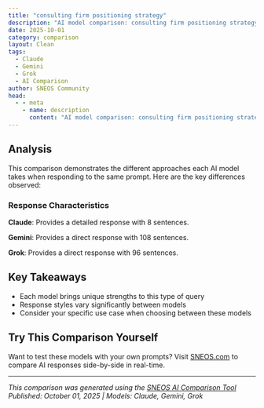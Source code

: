 ```yaml
---
title: "consulting firm positioning strategy"
description: "AI model comparison: consulting firm positioning strategy..."
date: 2025-10-01
category: comparison
layout: Clean
tags:
  - Claude
  - Gemini
  - Grok
  - AI Comparison
author: SNEOS Community
head:
  - - meta
    - name: description
      content: "AI model comparison: consulting firm positioning strategy..."
---
```


<ChatComparison
  title="consulting firm positioning strategy"
  prompt="consulting firm positioning strategy"
  :responses='{"Claude": "# Consulting Firm Positioning Strategy\n\n## Core Elements of Positioning\n\n### 1. **Value Proposition Definition**\n- **Unique Selling Proposition (USP)**: What makes your firm distinctly different\n- **Core competencies**: 3-5 key areas where you excel\n- **Client outcomes**: Specific results you consistently deliver\n- **Methodology**: Proprietary frameworks or approaches\n\n### 2. **Market Segmentation**\n**By Industry:**\n- Vertical specialization (healthcare, financial services, technology)\n- Cross-industry expertise with transferable solutions\n\n**By Company Size:**\n- Fortune 500 enterprises\n- Mid-market companies\n- Startups/scale-ups\n\n**By Function:**\n- Strategy consulting\n- Operations improvement\n- Technology transformation\n- HR/organizational development\n\n## Positioning Strategies\n\n### **Specialist vs. Generalist**\n- **Deep Specialist**: Expert in narrow domain (cybersecurity, M\u0026A)\n- **Focused Generalist**: Broad expertise within specific industry\n- **Platform Generalist**: Multiple service lines across industries\n\n### **Market Position Options**\n1. **Premium/Boutique**: High-end, exclusive, thought leadership\n2. **Value-Based**: ROI-focused, results-guaranteed, pragmatic\n3. **Innovation Leader**: Cutting-edge solutions, emerging technologies\n4. **Implementation Expert**: Execution-focused, hands-on delivery\n\n## Differentiation Tactics\n\n### **Capability-Based**\n- Proprietary methodologies\n- Technology platforms/tools\n- Industry certifications\n- Strategic partnerships\n\n### **Relationship-Based**\n- C-suite access and relationships\n- Alumni network placement\n- Long-term client partnerships\n- Board advisory positions\n\n### **Results-Based**\n- Quantifiable outcomes\n- Case studies and testimonials\n- Industry benchmarking\n- Performance guarantees\n\n## Implementation Framework\n\n### **Phase 1: Foundation (Months 1-3)**\n- Market research and competitive analysis\n- Internal capability assessment\n- Brand architecture development\n- Messaging framework creation\n\n### **Phase 2: Execution (Months 4-9)**\n- Website and collateral redesign\n- Content marketing strategy\n- Thought leadership development\n- Sales process alignment\n\n### **Phase 3: Amplification (Months 10-12)**\n- Speaking engagements and conferences\n- Strategic partnership development\n- Client success story promotion\n- Market expansion planning\n\n## Key Success Factors\n\n### **Authenticity**\n- Position must align with actual capabilities\n- Consistent delivery on brand promise\n- Cultural fit with positioning\n\n### **Clarity**\n- Simple, memorable positioning statement\n- Clear target audience definition\n- Consistent messaging across all touchpoints\n\n### **Credibility**\n- Proof points and evidence\n- Third-party validation\n- Track record of success\n\nWould you like me to dive deeper into any specific aspect of consulting firm positioning, such as competitive analysis methods or content marketing strategies for consultancies?", "Gemini": "Okay, let\u0027s break down positioning strategy for a consulting firm. A strong positioning strategy is critical for attracting the right clients, differentiating yourself from the competition, and ultimately, driving growth.\n\n**What is Positioning?**\n\nPositioning is about creating a distinct and desirable place in the minds of your target clients. It\u0027s the answer to the question: \u0022What does your consulting firm do better than anyone else, and why should clients choose you?\u0022 It\u0027s not just about what you offer, but also about *how* you offer it and *who* you serve.\n\n**Key Elements of a Consulting Firm Positioning Strategy**\n\nHere\u0027s a structured approach to developing your positioning strategy:\n\n**1. Define Your Target Audience (Niche Focus):**\n\n* **Who are your ideal clients?** Get specific. Avoid broad terms like \u0022all businesses.\u0022 Think:\n * **Industry:** (e.g., Healthcare, Finance, Manufacturing, Retail, Technology)\n * **Company Size:** (e.g., Startups, SMEs, Fortune 500)\n * **Geography:** (e.g., Local, Regional, National, Global)\n * **Specific Roles/Departments:** (e.g., CFOs, Marketing Directors, HR Managers)\n * **Pain Points/Challenges:** (What are they struggling with?)\n * **Desired Outcomes:** (What do they want to achieve?)\n* **Why this target?** Do you have expertise, experience, or a passion for this specific audience?\n* **Examples:**\n * \u0022We help early-stage SaaS companies secure Series A funding.\u0022\n * \u0022We optimize supply chains for mid-sized manufacturing businesses in the Midwest.\u0022\n * \u0022We help healthcare organizations improve patient outcomes and reduce costs through data analytics.\u0022\n\n**2. Identify Your Competitors:**\n\n* **Direct Competitors:** Firms offering similar services to the same target audience.\n* **Indirect Competitors:** Firms offering alternative solutions to the same problem. (e.g., internal teams, software solutions).\n* **Analyze Competitors:**\n * **Services Offered:** What do they do?\n * **Target Audience:** Who do they serve?\n * **Pricing:** What do they charge?\n * **Strengths:** What are they good at?\n * **Weaknesses:** Where do they fall short?\n * **Marketing and Messaging:** How do they present themselves?\n\n**3. Determine Your Point of Differentiation (Your Unique Value Proposition):**\n\n* **What makes you different and better?** This is the core of your positioning. It could be based on:\n * **Specialized Expertise:** Deep knowledge in a specific area. (e.g., Lean Six Sigma, Cybersecurity, Digital Transformation)\n * **Unique Methodology:** A proven process or framework.\n * **Industry-Specific Knowledge:** In-depth understanding of a particular industry\u0027s dynamics.\n * **Technology Focus:** Leveraging specific technologies. (e.g., AI, Blockchain)\n * **Specific Outcome/Result:** Guaranteed results or a focus on a specific metric.\n * **Client Experience:** A more collaborative, personalized, or efficient approach.\n * **Price:** Offering a lower cost or higher value. (Be careful with price-based differentiation; it\u0027s often not sustainable).\n * **Relationship and Collaboration:** Building long-term partnerships.\n* **Focus on benefits, not just features.** Clients care about what you can *do* for them.\n* **Validate your claims.** Can you provide evidence to support your differentiation? (e.g., case studies, testimonials)\n* **Examples:**\n * \u0022We are the only consulting firm that guarantees a 20% reduction in operational costs within 6 months.\u0022\n * \u0022We provide AI-powered solutions to help retailers personalize the customer experience.\u0022\n * \u0022We use a proprietary methodology to streamline the M\u0026A process for mid-sized companies.\u0022\n\n**4. Craft Your Positioning Statement:**\n\n* A concise statement that summarizes your target audience, value proposition, and point of differentiation.\n* **Format:** \u0022For [Target Audience] who [Need/Want], [Your Firm] provides [Solution/Service] that [Benefit] because [Differentiation].\u0022\n* **Examples:**\n * \u0022For early-stage SaaS companies who need to secure Series A funding, [Your Firm] provides strategic fundraising advisory that helps them build a compelling investor narrative because we have a proven track record of securing funding for SaaS companies.\u0022\n * \u0022For mid-sized manufacturing businesses in the Midwest who need to optimize their supply chains, [Your Firm] provides supply chain optimization consulting services that improve efficiency and reduce costs because we combine deep industry knowledge with a data-driven approach.\u0022\n * \u0022For healthcare organizations who need to improve patient outcomes and reduce costs, [Your Firm] provides data analytics consulting that delivers actionable insights to improve patient care because we are industry veterans that use advanced AI to create personalized solutions.\u0022\n\n**5. Develop Your Messaging and Brand Identity:**\n\n* **Messaging:** Consistent communication across all channels that reinforces your positioning.\n * Website copy\n * Marketing materials (brochures, presentations)\n * Social media content\n * Sales pitches\n* **Brand Identity:** Visual elements that reflect your positioning (logo, colors, font, website design).\n * A professional and consistent brand builds trust and credibility.\n\n**6. Implement Your Positioning Strategy:**\n\n* **Website:** Your website is your primary marketing tool. It should clearly communicate your positioning.\n* **Content Marketing:** Create valuable content (blog posts, articles, white papers, webinars) that showcases your expertise and addresses your target audience\u0027s needs.\n* **Social Media:** Engage with your target audience on relevant platforms.\n* **Networking:** Attend industry events and build relationships with potential clients.\n* **Partnerships:** Collaborate with other organizations that serve your target audience.\n* **Public Relations:** Seek opportunities to get your firm featured in industry publications.\n* **Sales Process:** Ensure your sales process reinforces your positioning.\n\n**7. Evaluate and Refine:**\n\n* Positioning is not a one-time exercise. Regularly evaluate your positioning strategy to ensure it\u0027s still effective.\n* **Key Metrics:**\n * Website traffic and lead generation\n * Client acquisition cost\n * Client satisfaction\n * Revenue growth\n* **Adapt to changes in the market.** The consulting landscape is constantly evolving.\n\n**Common Mistakes to Avoid:**\n\n* **Trying to be everything to everyone:** A broad focus dilutes your message and makes it harder to attract the right clients.\n* **Focusing on features instead of benefits:** Clients care about the *results* you can deliver.\n* **Lack of differentiation:** Failing to stand out from the competition.\n* **Inconsistent messaging:** Sending mixed signals to potential clients.\n* **Ignoring the competition:** Failing to understand what your competitors are doing.\n* **Neglecting your brand identity:** A weak brand identity can undermine your positioning.\n* **Failing to adapt:** Not updating your positioning as the market changes.\n\n**Example Scenario**\n\nLet\u0027s say you\u0027re starting a consulting firm focused on helping small to medium-sized e-commerce businesses.\n\n1. **Target Audience:** Small to medium-sized e-commerce businesses (annual revenue $1M-$10M) struggling with customer retention and increasing customer lifetime value (CLTV).\n\n2. **Competitors:** General business consultants, marketing agencies, e-commerce platform consultants.\n\n3. **Differentiation:** You specialize in data-driven customer retention strategies specifically for e-commerce, using advanced analytics to personalize the customer experience and increase CLTV. You have a proven methodology developed from working with successful e-commerce brands.\n\n4. **Positioning Statement:** \u0022For small to medium-sized e-commerce businesses who need to improve customer retention and increase customer lifetime value, [Your Firm] provides data-driven customer retention strategies that personalize the customer experience and maximize CLTV because we have a proven methodology developed from working with successful e-commerce brands.\u0022\n\n5. **Messaging:** Website content, blog posts, and case studies focusing on the specific challenges of e-commerce customer retention and showcasing your results.\n\nBy following these steps, you can develop a strong positioning strategy that will help your consulting firm stand out from the crowd and attract the right clients. Good luck! Let me know if you have any more specific questions.\n", "Grok": "Developing a strong positioning strategy for a consulting firm is essential to differentiate it from competitors, communicate value to potential clients, and establish a unique place in the market. Below is a step-by-step guide to crafting an effective positioning strategy for a consulting firm:\n\n---\n\n### 1. Understand Your Target Market\n - **Identify Your Ideal Clients**: Determine which industries, company sizes, or geographic regions your firm serves best (e.g., small businesses, Fortune 500 companies, healthcare, technology).\n - **Analyze Client Needs**: Research the specific challenges, pain points, and goals of your target audience (e.g., operational inefficiencies, digital transformation, regulatory compliance).\n - **Segment Your Market**: Break down your target market into niches or segments to tailor your messaging (e.g., startups needing growth strategies vs. established firms seeking cost optimization).\n\n---\n\n### 2. Define Your Unique Value Proposition (UVP)\n - **What Sets You Apart?**: Identify what makes your consulting firm different from competitors. This could be your expertise, methodology, pricing model, or client success stories.\n - **Focus on Outcomes**: Highlight the tangible results you deliver (e.g., \u0022We help companies increase revenue by 20% through data-driven strategies\u0022).\n - **Solve Specific Problems**: Position yourself as a specialist in solving particular issues (e.g., \u0022The go-to firm for cybersecurity compliance in financial services\u0022).\n\n **Example UVP**: \u201CWe transform underperforming businesses into market leaders through proprietary analytics and customized growth plans.\u201D\n\n---\n\n### 3. Choose a Positioning Focus\n Decide how you want to be perceived in the market. Common positioning strategies for consulting firms include:\n - **Industry Specialization**: Focus on a specific sector (e.g., \u0022Healthcare consulting experts\u0022).\n - **Service Specialization**: Offer a niche service or methodology (e.g., \u0022Lean Six Sigma for operational excellence\u0022).\n - **Client Size**: Target a specific company size (e.g., \u0022Strategic advisors for mid-market businesses\u0022).\n - **Thought Leadership**: Position yourself as innovators or pioneers in emerging trends (e.g., \u0022AI-driven consulting for the future of work\u0022).\n - **Affordability or Premium**: Decide if you\u2019re a budget-friendly option or a premium, high-end firm.\n - **Geographic Focus**: Emphasize your local or regional expertise (e.g., \u0022The trusted consulting partner for businesses in the Southeast\u0022).\n\n---\n\n### 4. Assess the Competitive Landscape\n - **Competitor Analysis**: Study other consulting firms in your niche or region. Identify their strengths, weaknesses, and positioning (e.g., Big Four firms focus on global scale, while boutique firms emphasize personalized service).\n - **Find a Gap**: Look for underserved needs or areas where competitors lack focus, and position your firm to fill that gap.\n - **Differentiate**: Clearly articulate how your firm is different or better (e.g., faster delivery, deeper industry knowledge, or more accessible pricing).\n\n---\n\n### 5. Craft a Clear Positioning Statement\n A positioning statement is a concise description of your target market, the value you provide, and how you\u2019re different. Use this internally to guide marketing and branding efforts.\n\n **Template**: \u201CFor [target audience], we are the [category/niche] consulting firm that [unique benefit or solution] unlike [competitors or alternatives], because [reason why].\u201D\n\n **Example**: \u201CFor mid-sized tech companies, we are the strategic consulting firm that drives innovation through tailored digital transformation plans, unlike generic firms, because of our 15 years of tech-specific expertise and proven ROI.\u201D\n\n---\n\n### 6. Align Your Brand Identity with Positioning\n - **Messaging**: Ensure your website, brochures, pitches, and social media content reflect your positioning (e.g., use case studies to demonstrate expertise in a specific industry).\n - **Visual Identity**: Develop a professional logo, color scheme, and design that convey your firm\u2019s personality (e.g., modern and innovative or traditional and trustworthy).\n - **Tone of Voice**: Use a consistent tone in communication (e.g., authoritative for a thought leader, approachable for a client-focused firm).\n\n---\n\n### 7. Leverage Thought Leadership and Content\n - **Establish Credibility**: Publish whitepapers, blogs, or research reports on topics relevant to your niche to position yourself as an expert.\n - **Speak at Events**: Participate in industry conferences or webinars to gain visibility and reinforce your positioning.\n - **Media Presence**: Contribute articles to industry publications or appear on podcasts to build authority.\n\n---\n\n### 8. Showcase Proof Points\n - **Case Studies and Testimonials**: Highlight successful projects and client feedback to demonstrate your value and expertise.\n - **Awards and Certifications**: Promote any industry recognition or professional credentials that reinforce your positioning.\n - **Client Logos**: Display logos of well-known clients (with permission) to build trust and credibility.\n\n---\n\n### 9. Communicate and Reinforce Your Positioning\n - **Website and Digital Presence**: Ensure your homepage clearly communicates who you serve and what you offer.\n - **Marketing Campaigns**: Use targeted advertising (e.g., LinkedIn ads for B2B clients) to reach your ideal audience with tailored messaging.\n - **Networking and Referrals**: Build relationships with industry influencers, past clients, and partners to spread your positioning through word-of-mouth.\n\n---\n\n### 10. Monitor and Adapt\n - **Track Feedback**: Solicit client feedback and monitor market trends to ensure your positioning remains relevant.\n - **Measure Success**: Use metrics like client acquisition rates, website traffic, and brand mentions to evaluate the effectiveness of your positioning.\n - **Evolve as Needed**: Be prepared to pivot if market conditions, client needs, or competitive dynamics change.\n\n---\n\n### Example Positioning Strategies for Consulting Firms\n1. **Boutique Firm Example**:\n - Positioning: \u201CThe personalized alternative to Big Four firms for mid-sized companies seeking affordable strategy solutions.\u201D\n - Focus: High-touch service, cost-effective pricing, mid-market clients.\n\n2. **Industry-Specific Firm Example**:\n - Positioning: \u201CThe leading consulting partner for renewable energy firms navigating regulatory and innovation challenges.\u201D\n - Focus: Deep expertise in renewable energy, thought leadership in sustainability.\n\n3. **Technology-Driven Firm Example**:\n - Positioning: \u201CWe empower businesses with AI and data analytics to outpace competitors.\u201D\n - Focus: Cutting-edge tech solutions, measurable ROI.\n\n---\n\nBy following these steps, your consulting firm can carve out a distinct identity in a competitive market, attract the right clients, and build long-term trust and credibility. If you have a specific type of consulting firm in mind (e.g., management, IT, HR), I can tailor this framework further!"}' 
  published-date="19:33"
/>

## Analysis

This comparison demonstrates the different approaches each AI model takes when responding to the same prompt. Here are the key differences observed:

### Response Characteristics

**Claude**: Provides a detailed response with 8 sentences. 

**Gemini**: Provides a direct response with 108 sentences. 

**Grok**: Provides a direct response with 96 sentences. 

## Key Takeaways

- Each model brings unique strengths to this type of query
- Response styles vary significantly between models
- Consider your specific use case when choosing between these models

## Try This Comparison Yourself

Want to test these models with your own prompts? Visit [SNEOS.com](https://sneos.com) to compare AI responses side-by-side in real-time.

---

*This comparison was generated using the [SNEOS AI Comparison Tool](https://sneos.com)*
*Published: October 01, 2025 | Models: Claude, Gemini, Grok*
